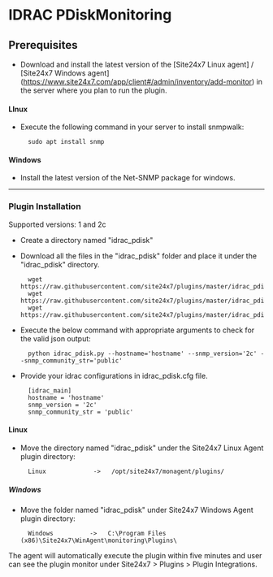 # IDRAC PDiskMonitoring
                                                                                              
## Prerequisites

- Download and install the latest version of the [Site24x7 Linux agent] / [Site24x7 Windows agent] (https://www.site24x7.com/app/client#/admin/inventory/add-monitor) in the server where you plan to run the plugin.

#### LInux 

- Execute the following command in your server to install snmpwalk: 

		sudo apt install snmp
		
#### Windows

- Install the latest version of the Net-SNMP package for windows.

---

### Plugin Installation  

Supported versions: 1 and 2c

- Create a directory named "idrac_pdisk"
      
- Download all the files in the "idrac_pdisk" folder and place it under the "idrac_pdisk" directory.

		wget https://raw.githubusercontent.com/site24x7/plugins/master/idrac_pdisk/idrac_pdisk.py
		wget https://raw.githubusercontent.com/site24x7/plugins/master/idrac_pdisk/idrac_pdisk.cfg
		wget https://raw.githubusercontent.com/site24x7/plugins/master/idrac_pdisk/SNMPUtil.py

- Execute the below command with appropriate arguments to check for the valid json output:

		python idrac_pdisk.py --hostname='hostname' --snmp_version='2c' --snmp_community_str='public'

- Provide your idrac configurations in idrac_pdisk.cfg file.

		[idrac_main]
		hostname = 'hostname'
		snmp_version = '2c' 
		snmp_community_str = 'public'
		
#### Linux

- Move the directory named "idrac_pdisk" under the Site24x7 Linux Agent plugin directory: 

		Linux             ->   /opt/site24x7/monagent/plugins/
		
##### Windows 

- Move the folder named "idrac_pdisk" under Site24x7 Windows Agent plugin directory: 

		Windows          ->   C:\Program Files (x86)\Site24x7\WinAgent\monitoring\Plugins\
		
The agent will automatically execute the plugin within five minutes and user can see the plugin monitor under Site24x7 > Plugins > Plugin Integrations.





